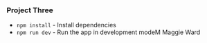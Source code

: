 ### Project Three

* `npm install` - Install dependencies
* `npm run dev` - Run the app in development modeM
Maggie Ward

